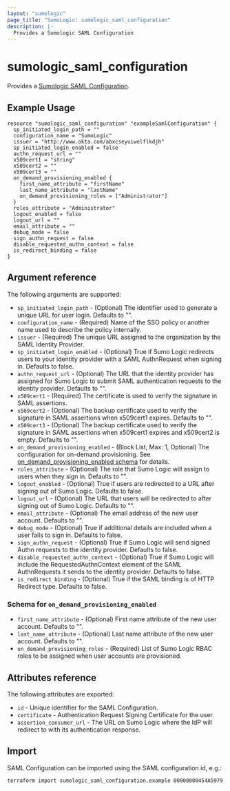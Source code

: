 ```yaml
---
layout: "sumologic"
page_title: "SumoLogic: sumologic_saml_configuration"
description: |-
  Provides a Sumologic SAML Configuration
---
```


# sumologic_saml_configuration
Provides a [Sumologic SAML Configuration][1].

## Example Usage
```hcl
resource "sumologic_saml_configuration" "exampleSamlConfiguration" {
  sp_initiated_login_path = ""
  configuration_name = "SumoLogic"
  issuer = "http://www.okta.com/abxcseyuiwelflkdjh"
  sp_initiated_login_enabled = false
  authn_request_url = ""
  x509cert1 = "string"
  x509cert2 = ""
  x509cert3 = ""
  on_demand_provisioning_enabled {
    first_name_attribute = "firstName"
    last_name_attribute = "lastName"
    on_demand_provisioning_roles = ["Administrator"]
  }
  roles_attribute = "Administrator"
  logout_enabled = false
  logout_url = ""
  email_attribute = ""
  debug_mode = false
  sign_authn_request = false
  disable_requested_authn_context = false
  is_redirect_binding = false
}
```

## Argument reference

The following arguments are supported:

- `sp_initiated_login_path` - (Optional) The identifier used to generate a unique URL for user login. Defaults to "".
- `configuration_name` - (Required) Name of the SSO policy or another name used to describe the policy internally.
- `issuer` - (Required) The unique URL assigned to the organization by the SAML Identity Provider.
- `sp_initiated_login_enabled` - (Optional) True if Sumo Logic redirects users to your identity provider with a SAML AuthnRequest when signing in. Defaults to false.
- `authn_request_url` - (Optional) The URL that the identity provider has assigned for Sumo Logic to submit SAML authentication requests to the identity provider. Defaults to "".
- `x509cert1` - (Required) The certificate is used to verify the signature in SAML assertions.
- `x509cert2` - (Optional) The backup certificate used to verify the signature in SAML assertions when x509cert1 expires. Defaults to "".
- `x509cert3` - (Optional) The backup certificate used to verify the signature in SAML assertions when x509cert1 expires and x509cert2 is empty. Defaults to "".
- `on_demand_provisioning_enabled` - (Block List, Max: 1, Optional) The configuration for on-demand provisioning. See [on_demand_provisioning_enabled schema](#schema-for-on_demand_provisioning_enabled) for details.
- `roles_attribute` - (Optional) The role that Sumo Logic will assign to users when they sign in. Defaults to "".
- `logout_enabled` - (Optional) True if users are redirected to a URL after signing out of Sumo Logic. Defaults to false.
- `logout_url` - (Optional) The URL that users will be redirected to after signing out of Sumo Logic. Defaults to "".
- `email_attribute` - (Optional) The email address of the new user account. Defaults to "".
- `debug_mode` - (Optional) True if additional details are included when a user fails to sign in. Defaults to false.
- `sign_authn_request` - (Optional) True if Sumo Logic will send signed Authn requests to the identity provider. Defaults to false.
- `disable_requested_authn_context` - (Optional) True if Sumo Logic will include the RequestedAuthnContext element of the SAML AuthnRequests it sends to the identity provider. Defaults to false.
- `is_redirect_binding` - (Optional) True if the SAML binding is of HTTP Redirect type. Defaults to false.

### Schema for `on_demand_provisioning_enabled`
- `first_name_attribute` - (Optional) First name attribute of the new user account. Defaults to "".
- `last_name_attribute` - (Optional) Last name attribute of the new user account. Defaults to "".
- `on_demand_provisioning_roles` - (Required) List of Sumo Logic RBAC roles to be assigned when user accounts are provisioned.

## Attributes reference

The following attributes are exported:

- `id` - Unique identifier for the SAML Configuration.
- `certificate` - Authentication Request Signing Certificate for the user.
- `assertion_consumer_url` - The URL on Sumo Logic where the IdP will redirect to with its authentication response.

## Import
SAML Configuration can be imported using the SAML configuration id, e.g.:
```hcl
terraform import sumologic_saml_configuration.example 00000000454A5979
```

[1]: https://help.sumologic.com/Manage/Security/SAML/01-Set-Up-SAML-for-Single-Sign-On
